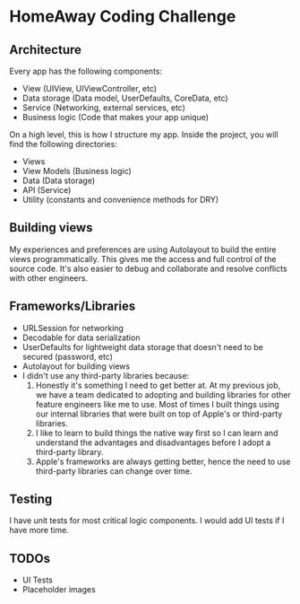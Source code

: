 # HomeAway Coding Challenge
## Architecture
Every app has the following components:
* View (UIView, UIViewController, etc)
* Data storage (Data model, UserDefaults, CoreData, etc)
* Service (Networking, external services, etc)
* Business logic (Code that makes your app unique)

On a high level, this is how I structure my app. Inside the project, you will find the following directories:
* Views
* View Models (Business logic)
* Data (Data storage)
* API (Service)
* Utility (constants and convenience methods for DRY)

## Building views
My experiences and preferences are using Autolayout to build the entire views programmatically. This gives me the access and full control of the source code. It's also easier to debug and collaborate and resolve conflicts with other engineers.

## Frameworks/Libraries
* URLSession for networking
* Decodable for data serialization
* UserDefaults for lightweight data storage that doesn't need to be secured (password, etc)
* Autolayout for building views
* I didn't use any third-party libraries because:
  1. Honestly it's something I need to get better at. At my previous job, we have a team dedicated to adopting and building libraries for other feature engineers like me to use. Most of times I built things using our internal libraries that were built on top of Apple's or third-party libraries.
  2. I like to learn to build things the native way first so I can learn and understand the advantages and disadvantages before I adopt a third-party library.
  3. Apple's frameworks are always getting better, hence the need to use third-party libraries can change over time.

## Testing
I have unit tests for most critical logic components. I would add UI tests if I have more time.

## TODOs
* UI Tests
* Placeholder images


